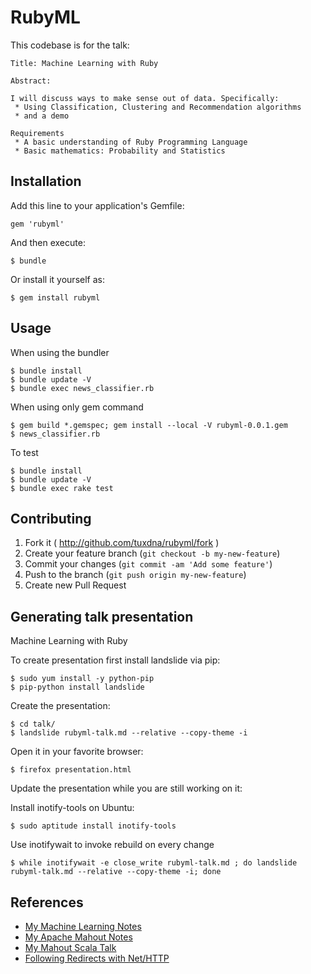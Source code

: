 # RubyML

This codebase is for the talk:

    Title: Machine Learning with Ruby

    Abstract:

    I will discuss ways to make sense out of data. Specifically:
     * Using Classification, Clustering and Recommendation algorithms
     * and a demo

    Requirements
     * A basic understanding of Ruby Programming Language
     * Basic mathematics: Probability and Statistics

## Installation

Add this line to your application's Gemfile:

    gem 'rubyml'

And then execute:

    $ bundle

Or install it yourself as:

    $ gem install rubyml

## Usage

When using the bundler

    $ bundle install
    $ bundle update -V
    $ bundle exec news_classifier.rb


When using only gem command

    $ gem build *.gemspec; gem install --local -V rubyml-0.0.1.gem
    $ news_classifier.rb


To test

    $ bundle install
    $ bundle update -V
    $ bundle exec rake test

## Contributing

1. Fork it ( http://github.com/tuxdna/rubyml/fork )
2. Create your feature branch (`git checkout -b my-new-feature`)
3. Commit your changes (`git commit -am 'Add some feature'`)
4. Push to the branch (`git push origin my-new-feature`)
5. Create new Pull Request


## Generating talk presentation

Machine Learning with Ruby

To create presentation first install landslide via pip:

    $ sudo yum install -y python-pip
    $ pip-python install landslide

Create the presentation:

    $ cd talk/
    $ landslide rubyml-talk.md --relative --copy-theme -i

Open it in your favorite browser:

    $ firefox presentation.html

Update the presentation while you are still working on it:

Install inotify-tools on Ubuntu:

    $ sudo aptitude install inotify-tools

Use inotifywait to invoke rebuild on every change

    $ while inotifywait -e close_write rubyml-talk.md ; do landslide rubyml-talk.md --relative --copy-theme -i; done

## References

 * [My Machine Learning Notes](http://tuxdna.github.io/pages/machine-learning.html)
 * [My Apache Mahout Notes](http://tuxdna.github.io/pages/mahout.html)
 * [My Mahout Scala Talk](http://tuxdna.in/files/presentations/mahout-scala-talk.html)
 * [Following Redirects with Net/HTTP](http://www.railstips.org/blog/archives/2009/03/04/following-redirects-with-nethttp/)

